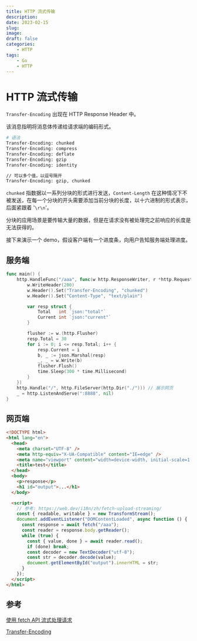 ```yaml
---
title: HTTP 流式传输
description: 
date: 2023-02-15 
slug: 
image: 
draft: false
categories:
    - HTTP
tags:
    - Go
    - HTTP
---
```


# HTTP 流式传输

`Transfer-Encoding` 出现在 HTTP Response Header 中。

该消息指明将消息体传递给请求端的编码形式。

```bash
# 语法
Transfer-Encoding: chunked
Transfer-Encoding: compress
Transfer-Encoding: deflate
Transfer-Encoding: gzip
Transfer-Encoding: identity

// 可以多个值，以逗号隔开
Transfer-Encoding: gzip, chunked
```

`chunked` 指数据以一系列分块的形式进行发送，`Content-Length` 在这种情况下不被发送，在每一个分块的开头需要添加当前分块的长度，以十六进制的形式表示，后面紧跟着 '`\r\n`'。

分块的应用场景是要传输大量的数据，但是在请求没有被处理完之前响应的长度是无法获得的。

接下来演示一个 demo，假设客户端有一个进度条，向用户告知服务端处理进度。

## 服务端

```go
func main() {
	http.HandleFunc("/aaa", func(w http.ResponseWriter, r *http.Request) {
		w.WriteHeader(200)
		w.Header().Set("Transfer-Encoding", "chunked")
		w.Header().Set("Content-Type", "text/plain")

		var resp struct {
			Total   int `json:"total"`
			Current int `json:"current"`
		}

		flusher := w.(http.Flusher)
		resp.Total = 30
		for i := 0; i <= resp.Total; i++ {
			resp.Current = i
			b, _ := json.Marshal(resp)
			_, _ = w.Write(b)
			flusher.Flush()
			time.Sleep(300 * time.Millisecond)
		}
	})
	http.Handle("/", http.FileServer(http.Dir("./"))) // 展示网页
	_ = http.ListenAndServe(":8888", nil)
}
```



## 网页端

```html
<!DOCTYPE html>
<html lang="en">
  <head>
    <meta charset="UTF-8" />
    <meta http-equiv="X-UA-Compatible" content="IE=edge" />
    <meta name="viewport" content="width=device-width, initial-scale=1.0" />
    <title>test</title>
  </head>
  <body>
    <p>response</p>
    <h1 id="output">...</h1>
  </body>

  <script>
    // 参考: https://web.dev/i18n/zh/fetch-upload-streaming/
    const { readable, writable } = new TransformStream();
    document.addEventListener("DOMContentLoaded", async function () {
      const response = await fetch("/aaa");
      const reader = response.body.getReader();
      while (true) {
        const { value, done } = await reader.read();
        if (done) break;
        const decoder = new TextDecoder("utf-8");
        const str = decoder.decode(value);
        document.getElementById("output").innerHTML = str;
      }
    });
  </script>
</html>

```



## 参考

[使用 fetch API 流式处理请求](https://web.dev/i18n/zh/fetch-upload-streaming/)

[Transfer-Encoding](https://developer.mozilla.org/zh-CN/docs/Web/HTTP/Headers/Transfer-Encoding)

